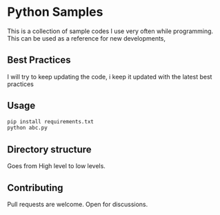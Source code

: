 # Python Samples
This is a collection of sample codes I use very often while programming.
This can be used as a reference for new developments,

## Best Practices
I will try to keep updating the code, i keep it updated with the latest best practices

## Usage
```bash
pip install requirements.txt
python abc.py
```
## Directory structure
Goes from High level to low levels.

## Contributing
Pull requests are welcome. Open for discussions.